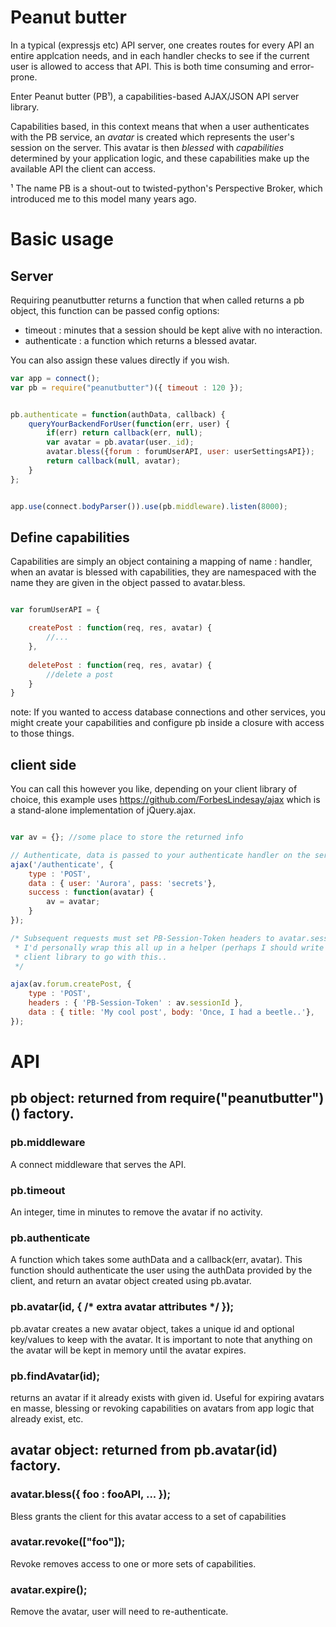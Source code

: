 # Peanut butter

In a typical (expressjs etc) API server, one creates routes for every API an
entire applcation needs, and in each handler checks to see if the current user
is allowed to access that API. This is both time consuming and error-prone.

Enter Peanut butter (PB&sup1;), a capabilities-based AJAX/JSON API server library. 

Capabilities based, in this context means that when a user authenticates with
the PB service, an _avatar_ is created which represents the user's session on
the server. This avatar is then _blessed_ with _capabilities_ determined by 
your application logic, and these capabilities make up the available API the
client can access. 


&sup1; The name PB is a shout-out to twisted-python's Perspective Broker, which
introduced me to this model many years ago. 


# Basic usage

## Server 

Requiring peanutbutter returns a function that when called returns a pb 
object, this function can be passed config options:

 * timeout : minutes that a session should be kept alive with no interaction.
 * authenticate : a function which returns a blessed avatar.
 
You can also assign these values directly if you wish.

```javascript
var app = connect();
var pb = require("peanutbutter")({ timeout : 120 });


pb.authenticate = function(authData, callback) {
    queryYourBackendForUser(function(err, user) {
        if(err) return callback(err, null); 
        var avatar = pb.avatar(user._id); 
        avatar.bless({forum : forumUserAPI, user: userSettingsAPI});
        return callback(null, avatar);
    } 
};


app.use(connect.bodyParser()).use(pb.middleware).listen(8000);
```

## Define capabilities

Capabilities are simply an object containing a mapping of name : handler, when
an avatar is blessed with capabilities, they are namespaced with the name they
are given in the object passed to avatar.bless.

```javascript

var forumUserAPI = {

    createPost : function(req, res, avatar) {
        //...
    },
    
    deletePost : function(req, res, avatar) {
        //delete a post
    }
}

```

note: If you wanted to access database connections and other services, you might
create your capabilities and configure pb inside a closure with access to those
things. 


## client side

You can call this however you like, depending on your client library of choice,
this example uses https://github.com/ForbesLindesay/ajax which is a stand-alone
implementation of jQuery.ajax. 

```javascript

var av = {}; //some place to store the returned info

// Authenticate, data is passed to your authenticate handler on the server.
ajax('/authenticate', {
    type : 'POST',
    data : { user: 'Aurora', pass: 'secrets'}, 
    success : function(avatar) {
        av = avatar;
    }
});

/* Subsequent requests must set PB-Session-Token headers to avatar.sessionId,
 * I'd personally wrap this all up in a helper (perhaps I should write a 
 * client library to go with this..
 */

ajax(av.forum.createPost, {
    type : 'POST',
    headers : { 'PB-Session-Token' : av.sessionId },
    data : { title: 'My cool post', body: 'Once, I had a beetle..'}, 
});

```


# API

## pb object: returned from require("peanutbutter")() factory.

### pb.middleware

A connect middleware that serves the API.

### pb.timeout

An integer, time in minutes to remove the avatar if no activity.

### pb.authenticate

A function which takes some authData and a callback(err, avatar). This function
should authenticate the user using the authData provided by the client, and
return an avatar object created using pb.avatar.

### pb.avatar(id, { /* extra avatar attributes */ });

pb.avatar creates a new avatar object, takes a unique id and optional 
key/values to keep with the avatar. It is important to note that anything on
the avatar will be kept in memory until the avatar expires.

### pb.findAvatar(id);

returns an avatar if it already exists with given id. Useful for expiring 
avatars en masse, blessing or revoking capabilities on avatars from app 
logic that already exist, etc.

## avatar object: returned from pb.avatar(id) factory.

### avatar.bless({ foo : fooAPI, ... });

Bless grants the client for this avatar access to a set of capabilities 

### avatar.revoke(["foo"]); 

Revoke removes access to one or more sets of capabilities.

### avatar.expire(); 

Remove the avatar, user will need to re-authenticate.



